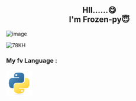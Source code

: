 <h2 align="center">HII......😋<br>I'm Frozen-py😇</h1>

![image](https://user-images.githubusercontent.com/88402272/136348598-8cc965c8-7e4c-439b-9244-e10094ba4a3d.png)

![78KH](https://user-images.githubusercontent.com/88402272/136349270-5674b2de-39ee-4cb1-897f-5ad77ccf4afb.gif)


  <h3 align="left">My fv Language : </h3>
</a>  <a href="https://www.python.org" target="_blank"> <img src="https://raw.githubusercontent.com/devicons/devicon/master/icons/python/python-original.svg" alt="python" width="70" height="70"/> </a>

